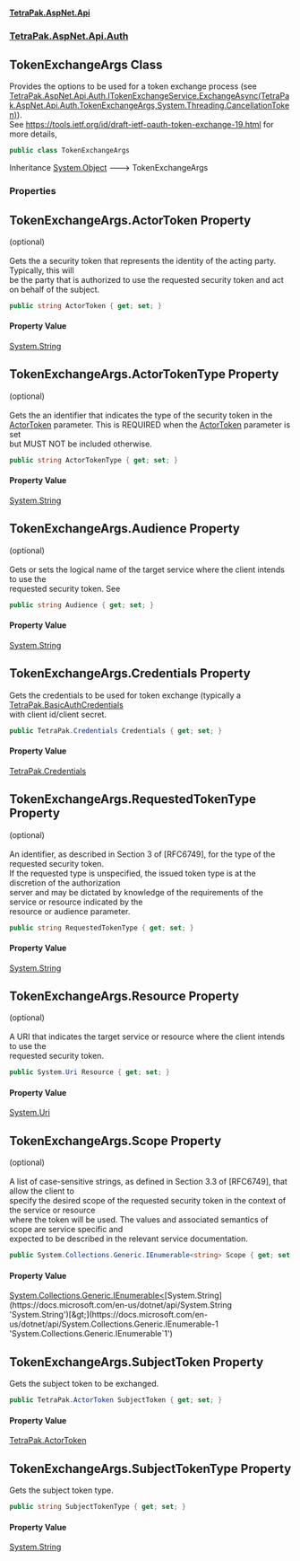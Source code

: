 #### [TetraPak.AspNet.Api](index.md 'index')
### [TetraPak.AspNet.Api.Auth](TetraPak_AspNet_Api_Auth.md 'TetraPak.AspNet.Api.Auth')
## TokenExchangeArgs Class
Provides the options to be used for a token exchange process (see [TetraPak.AspNet.Api.Auth.ITokenExchangeService.ExchangeAsync(TetraPak.AspNet.Api.Auth.TokenExchangeArgs,System.Threading.CancellationToken)](https://docs.microsoft.com/en-us/dotnet/api/TetraPak.AspNet.Api.Auth.ITokenExchangeService.ExchangeAsync#TetraPak_AspNet_Api_Auth_ITokenExchangeService_ExchangeAsync_TetraPak_AspNet_Api_Auth_TokenExchangeArgs,System_Threading_CancellationToken_ 'TetraPak.AspNet.Api.Auth.ITokenExchangeService.ExchangeAsync(TetraPak.AspNet.Api.Auth.TokenExchangeArgs,System.Threading.CancellationToken)')).  
See https://tools.ietf.org/id/draft-ietf-oauth-token-exchange-19.html for more details,  
```csharp
public class TokenExchangeArgs
```

Inheritance [System.Object](https://docs.microsoft.com/en-us/dotnet/api/System.Object 'System.Object') &#129106; TokenExchangeArgs  
### Properties
<a name='TetraPak_AspNet_Api_Auth_TokenExchangeArgs_ActorToken'></a>
## TokenExchangeArgs.ActorToken Property
(optional)<br />  
Gets the a security token that represents the identity of the acting party. Typically, this will  
be the party that is authorized to use the requested security token and act on behalf of the subject.  
```csharp
public string ActorToken { get; set; }
```
#### Property Value
[System.String](https://docs.microsoft.com/en-us/dotnet/api/System.String 'System.String')
  
<a name='TetraPak_AspNet_Api_Auth_TokenExchangeArgs_ActorTokenType'></a>
## TokenExchangeArgs.ActorTokenType Property
(optional)<br />  
Gets the an identifier that indicates the type of the security token in the  
[ActorToken](TetraPak_AspNet_Api_Auth_TokenExchangeArgs.md#TetraPak_AspNet_Api_Auth_TokenExchangeArgs_ActorToken 'TetraPak.AspNet.Api.Auth.TokenExchangeArgs.ActorToken') parameter. This is REQUIRED when the [ActorToken](TetraPak_AspNet_Api_Auth_TokenExchangeArgs.md#TetraPak_AspNet_Api_Auth_TokenExchangeArgs_ActorToken 'TetraPak.AspNet.Api.Auth.TokenExchangeArgs.ActorToken') parameter is set  
but MUST NOT be included otherwise.  
```csharp
public string ActorTokenType { get; set; }
```
#### Property Value
[System.String](https://docs.microsoft.com/en-us/dotnet/api/System.String 'System.String')
  
<a name='TetraPak_AspNet_Api_Auth_TokenExchangeArgs_Audience'></a>
## TokenExchangeArgs.Audience Property
(optional)<br />  
Gets or sets the logical name of the target service where the client intends to use the  
requested security token. See   
```csharp
public string Audience { get; set; }
```
#### Property Value
[System.String](https://docs.microsoft.com/en-us/dotnet/api/System.String 'System.String')
  
<a name='TetraPak_AspNet_Api_Auth_TokenExchangeArgs_Credentials'></a>
## TokenExchangeArgs.Credentials Property
Gets the credentials to be used for token exchange (typically a [TetraPak.BasicAuthCredentials](https://docs.microsoft.com/en-us/dotnet/api/TetraPak.BasicAuthCredentials 'TetraPak.BasicAuthCredentials')  
with client id/client secret.   
```csharp
public TetraPak.Credentials Credentials { get; set; }
```
#### Property Value
[TetraPak.Credentials](https://docs.microsoft.com/en-us/dotnet/api/TetraPak.Credentials 'TetraPak.Credentials')
  
<a name='TetraPak_AspNet_Api_Auth_TokenExchangeArgs_RequestedTokenType'></a>
## TokenExchangeArgs.RequestedTokenType Property
(optional)<br />  
An identifier, as described in Section 3 of [RFC6749], for the type of the requested security token.  
If the requested type is unspecified, the issued token type is at the discretion of the authorization  
server and may be dictated by knowledge of the requirements of the service or resource indicated by the  
resource or audience parameter.  
```csharp
public string RequestedTokenType { get; set; }
```
#### Property Value
[System.String](https://docs.microsoft.com/en-us/dotnet/api/System.String 'System.String')
  
<a name='TetraPak_AspNet_Api_Auth_TokenExchangeArgs_Resource'></a>
## TokenExchangeArgs.Resource Property
(optional)<br />  
A URI that indicates the target service or resource where the client intends to use the  
requested security token.  
```csharp
public System.Uri Resource { get; set; }
```
#### Property Value
[System.Uri](https://docs.microsoft.com/en-us/dotnet/api/System.Uri 'System.Uri')
  
<a name='TetraPak_AspNet_Api_Auth_TokenExchangeArgs_Scope'></a>
## TokenExchangeArgs.Scope Property
(optional)<br />  
A list of case-sensitive strings, as defined in Section 3.3 of [RFC6749], that allow the client to  
specify the desired scope of the requested security token in the context of the service or resource  
where the token will be used. The values and associated semantics of scope are service specific and  
expected to be described in the relevant service documentation.  
```csharp
public System.Collections.Generic.IEnumerable<string> Scope { get; set; }
```
#### Property Value
[System.Collections.Generic.IEnumerable&lt;](https://docs.microsoft.com/en-us/dotnet/api/System.Collections.Generic.IEnumerable-1 'System.Collections.Generic.IEnumerable`1')[System.String](https://docs.microsoft.com/en-us/dotnet/api/System.String 'System.String')[&gt;](https://docs.microsoft.com/en-us/dotnet/api/System.Collections.Generic.IEnumerable-1 'System.Collections.Generic.IEnumerable`1')
  
<a name='TetraPak_AspNet_Api_Auth_TokenExchangeArgs_SubjectToken'></a>
## TokenExchangeArgs.SubjectToken Property
Gets the subject token to be exchanged.  
```csharp
public TetraPak.ActorToken SubjectToken { get; set; }
```
#### Property Value
[TetraPak.ActorToken](https://docs.microsoft.com/en-us/dotnet/api/TetraPak.ActorToken 'TetraPak.ActorToken')
  
<a name='TetraPak_AspNet_Api_Auth_TokenExchangeArgs_SubjectTokenType'></a>
## TokenExchangeArgs.SubjectTokenType Property
Gets the subject token type.  
```csharp
public string SubjectTokenType { get; set; }
```
#### Property Value
[System.String](https://docs.microsoft.com/en-us/dotnet/api/System.String 'System.String')
  
